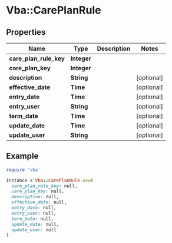 # Vba::CarePlanRule

## Properties

| Name | Type | Description | Notes |
| ---- | ---- | ----------- | ----- |
| **care_plan_rule_key** | **Integer** |  |  |
| **care_plan_key** | **Integer** |  |  |
| **description** | **String** |  | [optional] |
| **effective_date** | **Time** |  | [optional] |
| **entry_date** | **Time** |  | [optional] |
| **entry_user** | **String** |  | [optional] |
| **term_date** | **Time** |  | [optional] |
| **update_date** | **Time** |  | [optional] |
| **update_user** | **String** |  | [optional] |

## Example

```ruby
require 'vba'

instance = Vba::CarePlanRule.new(
  care_plan_rule_key: null,
  care_plan_key: null,
  description: null,
  effective_date: null,
  entry_date: null,
  entry_user: null,
  term_date: null,
  update_date: null,
  update_user: null
)
```

